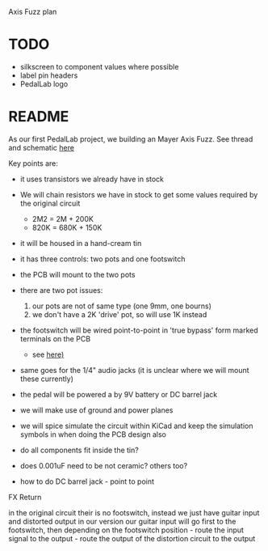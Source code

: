 Axis Fuzz plan

# TODO

- silkscreen to component values where possible
- label pin headers
- PedalLab logo

# README

As our first PedalLab project, we building an Mayer Axis Fuzz. See thread and schematic [here](https://forum.metropoulos.net/viewtopic.php?t=42896&start=15)

Key points are:
- it uses transistors we already have in stock
- We will chain resistors we have in stock to get some values required by the original circuit
	- 2M2 = 2M + 200K
	- 820K = 680K + 150K
- it will be housed in a hand-cream tin
- it has three controls: two pots and one footswitch
- the PCB will mount to the two pots
- there are two pot issues:
	1. our pots are not of same type (one 9mm, one bourns)
	2. we don't have a 2K 'drive' pot, so will use 1K instead
- the footswitch will be wired point-to-point in 'true bypass' form marked terminals on the PCB
	- see [here)](https://stinkfoot.se/archives/2233)
- same goes for the 1/4" audio jacks (it is unclear where we will mount these currently)
- the pedal will be powered a by 9V battery or DC barrel jack
- we will make use of ground and power planes
- we will spice simulate the circuit within KiCad and keep the simulation symbols in when doing the PCB design also

- do all components fit inside the tin?
- does 0.001uF need to be not ceramic? others too?
- how to do DC barrel jack - point to point

FX Return

in the original circuit their is no footswitch, instead we just have guitar input and distorted output
in our version our guitar input will go first to the footswitch, then depending on the footswitch position
	- route the input signal to the output
	- route the output of the distortion circuit to the output
